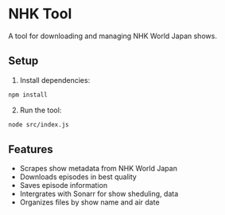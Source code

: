 # NHK Tool

A tool for downloading and managing NHK World Japan shows.

## Setup

1. Install dependencies:
```bash
npm install
```

2. Run the tool:
```bash
node src/index.js
```

## Features

- Scrapes show metadata from NHK World Japan
- Downloads episodes in best quality
- Saves episode information
- Intergrates with Sonarr for show sheduling, data
- Organizes files by show name and air date
